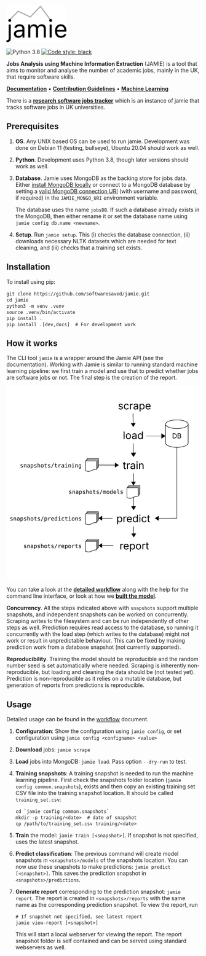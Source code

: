 ![jamie](docs/jamie-small.png)

![Python 3.8](https://github.com/softwaresaved/jamie/workflows/Python%203.8/badge.svg?branch=master)
[![Code style: black](https://img.shields.io/badge/code%20style-black-000000.svg)](https://github.com/psf/black)

**Jobs Analysis using Machine Information Extraction** (JAMIE) is a tool that
aims to monitor and analyse the number of academic jobs, mainly in the UK, that
require software skills.

**[Documentation](http://jamie.trenozoic.net)** •
**[Contribution Guidelines](CONTRIBUTING.md)** •
**[Machine Learning](ML.md)**

There is a [**research software jobs tracker**](http://rsejobs.trenozoic.net)
which is an instance of jamie that tracks software jobs in
UK universities.

## Prerequisites

1. **OS**. Any UNIX based OS can be used to run jamie. Development was done on
   Debian 11 (testing, bullseye), Ubuntu 20.04 should work as well.
1. **Python**. Development uses Python 3.8, though later versions should work
   as well.
1. **Database**. Jamie uses MongoDB as the backing store for jobs data. Either
   [install MongoDB locally](https://docs.mongodb.com/manual/installation/) or
   connect to a MongoDB database by setting a [valid MongoDB connection
   URI](https://docs.mongodb.com/manual/reference/connection-string/) (with
   username and password, if required) in the `JAMIE_MONGO_URI` environment
   variable.

   The database uses the name `jobsDB`. If such a database already exists in the MongoDB, then either rename it or set the database name using `jamie config db.name <newname>`.

1. **Setup**. Run `jamie setup`. This (i) checks the database connection, (ii)
   downloads necessary NLTK datasets which are needed for text cleaning, and
   (iii) checks that a training set exists.

## Installation

To install using pip:

    git clone https://github.com/softwaresaved/jamie.git
    cd jamie
    python3 -m venv .venv
    source .venv/bin/activate
    pip install .
    pip install .[dev,docs]  # For development work

## How it works

The CLI tool `jamie` is a wrapper around the Jamie API (see the documentation).
Working with Jamie is similar to running standard machine learning pipeline: we
first train a model and use that to predict whether jobs are software jobs or
not. The final step is the creation of the report.

![workflow](docs/workflow.svg)

You can take a look at the **[detailed
workflow](http://data.trenozoic.net/jamie/docs/workflow.html)** along with the
help for the command line interface, or look at how we **[built the
model](http://data.trenozoic.net/jamie/docs/methods.html)**.

**Concurrency**. All the steps indicated above with `snapshots` support
multiple snapshots, and independent snapshots can be worked on concurrently.
Scraping writes to the filesystem and can be run independently of other steps
as well. Prediction requires read access to the database, so running it
concurrently with the load step (which writes to the database) might not work
or result in unpredictable behaviour. This can be fixed by making prediction
work from a database snapshot (not currently supported).

**Reproducibility**. Training the model should be reproducible and the random number seed is set automatically where needed. Scraping is inherently non-reproducible, but loading and cleaning the data should be (not tested yet). Prediction is non-reproducible as it relies on a mutable database, but generation of reports from predictions is reproducible.

## Usage

Detailed usage can be found in the
[workflow](http://data.trenozoic.net/jamie/docs/workflow.html) document.

1. **Configuration**: Show the configuration using `jamie config`, or set
   configuration using `jamie config <configname> <value>`
1. **Download** jobs: `jamie scrape`
1. **Load** jobs into MongoDB: `jamie load`. Pass option `--dry-run` to test.
1. **Training snapshots**: A training snapshot is needed to run the machine
   learning pipeline. First check the snapshots folder location (`jamie config
   common.snapshots`), exists and then copy an existing training set CSV file
   into the training snapshot location. It should be called `training_set.csv`:

       cd `jamie config common.snapshots`
       mkdir -p training/<date>  # date of snapshot
       cp /path/to/training_set.csv training/<date>

1. **Train** the model: `jamie train [<snapshot>]`. If snapshot is not
   specified, uses the latest snapshot.
1. **Predict classification**: The previous command will create model snapshots
   in `<snapshots>/models` of the snapshots location. You can now use these
   snapshots to make predictions: `jamie predict [<snapshot>]`. This saves the
   prediction snapshot in `<snapshots>/predictions`.
1. **Generate report** corresponding to the prediction snapshot: `jamie
   report`. The report is created in `<snapshots>/reports` with the same name
   as the corresponding prediction snapshot. To view the report, run

       # If snapshot not specified, see latest report
       jamie view-report [<snapshot>]

   This will start a local webserver for viewing the report. The report
   snapshot folder is self contained and can be served using standard
   webservers as well.
